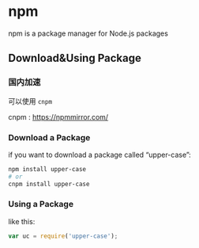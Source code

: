 # npm

npm is a package manager for Node.js packages

## Download&Using Package

### 国内加速

可以使用 `cnpm`

cnpm : https://npmmirror.com/

### Download a Package

if you want to download a package called “upper-case”:

```bash
npm install upper-case
# or 
cnpm install upper-case
```

### Using a Package

like this:

```javascript
var uc = require('upper-case');
```



